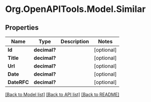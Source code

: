 # Org.OpenAPITools.Model.Similar
## Properties

Name | Type | Description | Notes
------------ | ------------- | ------------- | -------------
**Id** | **decimal?** |  | [optional] 
**Title** | **decimal?** |  | [optional] 
**Url** | **decimal?** |  | [optional] 
**Date** | **decimal?** |  | [optional] 
**DateRFC** | **decimal?** |  | [optional] 

[[Back to Model list]](../README.md#documentation-for-models) [[Back to API list]](../README.md#documentation-for-api-endpoints) [[Back to README]](../README.md)

